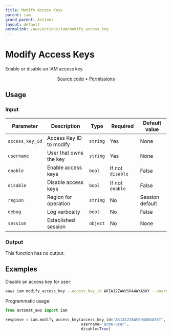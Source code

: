 ```yaml
---
title: Modify Access Keys
parent: iam
grand_parent: Actions
layout: default
permalink: /aws/actions/iam/modify_access_key
---
```


# Modify Access Keys

Enable or disable an IAM access key.<br/>

<p align="center">
   <a href="https://github.com/avtomat-hub/avtomat-aws/tree/main/avtomat_aws/iam/modify_access_key.py">Source code</a> •
   <a href="/aws/permissions/iam/modify_access_key">Permissions</a>
</p>

## Usage

### Input

| Parameter       | Description             | Type     | Required         | Default value   |
|-----------------|-------------------------|----------|------------------|-----------------|
| `access_key_id` | Access Key ID to modify | `string` | Yes              | None            |
| `username`      | User that owns the key  | `string` | Yes              | None            |
| `enable`        | Enable access keys      | `bool`   | If not `disable` | False           |
| `disable`       | Disable access keys     | `bool`   | If not `enable`  | False           |
| `region`        | Region for operation    | `string` | No               | Session default |
| `debug`         | Log verbosity           | `bool`   | No               | False           |
| `session`       | Established session     | `object` | No               | None            |

### Output

This function has no output.

## Examples

Disable an access key for user:

```bash
aaws iam modify_access_key --access_key_id AKIA12ZAWVSH44WXASKY --username acme-user --disable
```

Programmatic usage:

```python
from avtomat_aws import iam

response = iam.modify_access_key(access_key_id='AKIA12ZAWVSH44WXASKY',
                                 username='acme-user',
                                 disable=True)
```